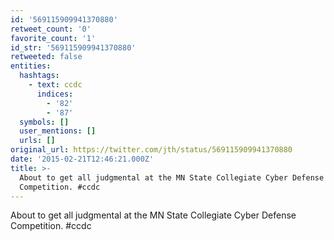 ```yaml
---
id: '569115909941370880'
retweet_count: '0'
favorite_count: '1'
id_str: '569115909941370880'
retweeted: false
entities:
  hashtags:
    - text: ccdc
      indices:
        - '82'
        - '87'
  symbols: []
  user_mentions: []
  urls: []
original_url: https://twitter.com/jth/status/569115909941370880
date: '2015-02-21T12:46:21.000Z'
title: >-
  About to get all judgmental at the MN State Collegiate Cyber Defense
  Competition. #ccdc
---
```


About to get all judgmental at the MN State Collegiate Cyber Defense Competition. #ccdc
